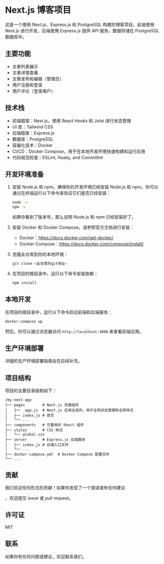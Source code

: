 # Next.js 博客项目

这是一个使用 Next.js、Express.js 和 PostgreSQL 构建的博客项目。前端使用 Next.js 进行开发，后端使用 Express.js 提供 API 服务，数据存储在 PostgreSQL 数据库中。

## 主要功能

- 文章列表展示
- 文章详情查看
- 文章发布和编辑（管理员）
- 用户注册和登录
- 用户评论（登录用户）
  
## 技术栈

- 前端框架：Next.js，使用 React Hooks 和 Jotai 进行状态管理
- UI 库：Tailwind CSS
- 后端框架：Express.js
- 数据库：PostgreSQL
- 容器化技术：Docker
- CI/CD：Docker Compose，用于在本地开发环境快速构建和运行应用
- 代码规范检查：ESLint, Husky, and Commitlint

## 开发环境准备

1. 安装 Node.js 和 npm。确保你的开发环境已经安装 Node.js 和 npm。你可以通过在终端运行以下命令来验证它们是否已经安装：

    ```bash
    node -v
    npm -v
    ```

    如果你看到了版本号，那么说明 Node.js 和 npm 已经安装好了。

2. 安装 Docker 和 Docker Compose。请参照官方文档进行安装：

    - Docker：https://docs.docker.com/get-docker/
    - Docker Compose：https://docs.docker.com/compose/install/

3. 克隆此仓库到你的本地环境：

    ```bash
    git clone <此仓库的git地址>
    ```

4. 在项目的根目录中，运行以下命令安装依赖：

    ```bash
    npm install
    ```

## 本地开发

在项目的根目录中，运行以下命令启动前端和后端服务：

```bash
docker-compose up
```

然后，你可以通过浏览器访问 `http://localhost:3000` 来查看前端应用。

## 生产环境部署

详细的生产环境部署指南会在后续补充。

## 项目结构

项目的主要目录结构如下：

```
/my-next-app
├── pages        # Next.js 页面组件
│   ├── _app.js  # Next.js 应用主组件，用于全局状态管理和全局样式
│   ├── index.js # 首页
│   └── ...
├── components   # 可重用的 React 组件
├── styles       # CSS 样式
│   └── global.css
├── server       # Express.js 后端服务
│   ├── index.js # 后端入口文件
│   └── ...
├── docker-compose.yml  # Docker Compose 配置文件
└── ...
```

## 贡献

我们欢迎任何形式的贡献！如果你发现了一个错误或有任何建议

，欢迎提交 issue 或 pull request。

## 许可证

MIT

## 联系

如果你有任何问题或建议，欢迎联系我们。